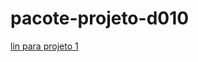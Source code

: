# pacote-projeto-d010
<a href="https://ranister.github.io/pacote-projeto-d010/project" target="_blank">lin para projeto 1 </a>
